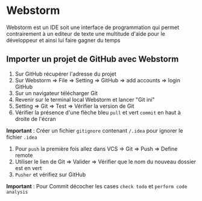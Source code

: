 # Webstorm

Webstorm est un IDE soit une interface de programmation qui permet contrairement à un editeur de texte
une multitude d'aide pour le développeur et ainsi lui faire gagner du temps

## Importer un projet de GitHub avec Webstorm

1. Sur GitHub récupérer l'adresse du projet  
1. Sur Webstorm => File => Setting => GitHub => add accounts => login GitHub
1. Sur un navigateur télécharger Git 
1. Revenir sur le terminal local Webstorm et lancer "Git ini"
1. Setting => Git => Test => Vérifier la version de Git
1. Vérifier la présence d'une flèche bleu `pull` et vert `commit` en haut à droite de l'écran

**Important** : Créer un fichier `gitignore` contenant `/.idea` pour ignorer le fichier `.idea`

1. Pour `push` la première fois allez dans VCS => Git => Push => Define remote
1. Utiliser le lien de Git => Valider => Vérifier que le nom du nouveau dossier est en vert
1. `Pusher` et vérifiez sur GitHub

**Important** : Pour Commit décocher les cases `check todo` et `perform code analysis`